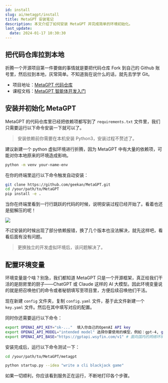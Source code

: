 ```yaml
---
id: install
slug: ai/metagpt/install
title: MetaGPT 安装笔记
description: 本文介绍了如何安装 MetaGPT 并完成简单的环境初始化。
last_update:
  date: 2024-01-17 10:30:30
---
```


## 把代码仓库拉到本地

折腾一个开源项目第一件要做的事情就是要把代码仓库 Fork 到自己的 Github 账号里，然后拉到本地，灰常简单。不知道我在说什么的话，就先去学学 Git。

- 项目地址：[MetaGPT 代码仓库](https://github.com/geekan/MetaGPT)
- 课程文档：[MetaGPT 智能体开发入门](https://deepwisdom.feishu.cn/docx/UBoydfLRXodYjdxPKeyc9QWhnvW)

## 安装并初始化 MetaGPT

MetaGPT 的代码仓库里已经把依赖项都写到了 `requirements.txt` 文件里，我们只需要运行以下命令安装一下就可以了。

> 安装依赖前你需要在本机安装 Python3，安装过程不赘述了。

建议新建一个 python 虚拟环境进行折腾，因为 MetaGPT 中有大量的依赖项，可能对你本地原来的环境造成影响。

```bash
python -m venv your-name-env
```

在你的终端里运行以下命令触发自动安装：

```bash
git clone https://github.com/geekan/MetaGPT.git
cd /your/path/to/MetaGPT
pip install -e .
```

当你在终端里看到一行行跳跃的代码的时候，说明安装过程已经开始了。看着也还是挺解压的呢！

![](https://resource.offshoreview.xyz/new-docu/c7eb8457094147714a4a7fc435bd0b9d.png)

不过安装的时候出现了部分依赖报错，换了几个版本也没法解决，就先这样吧，看看后面有没有问题。

> 更换独立的开发虚拟环境后，该问题解决了。

## 配置环境变量

环境变量是个啥？别急，我们都知道 MetaGPT 只是一个开源框架，真正给我们干活的是厨房里的厨子——ChatGPT 或 Claude 这样的 AI 大模型。因此环境变量说的就是把召唤他们的命令或者秘钥填写至项目里，方便后续召唤他们干活。

现在新建 `config` 文件夹，复制 `config.yaml` 文件，基于此文件新建一个 `key.yaml` 文件。然后在其中填写对应的配置。

同时你还需要运行以下命令：

```bash
export OPENAI_API_KEY="sk-..."  填入你自己的OpenAI API key
export OPENAI_API_MODEL="intended model" 选择你要使用的模型，例如：gpt-4, gpt-3.5-turbo
export OPENAI_API_BASE="https://gptapi.wsyfin.com/v1" # 面向国内的网络环境，如果你的机子在美国就可以注释掉这一行了。
```

安装完成后，运行以下命令测试一下：

```bash
cd /your/path/to/MetaGPT/metagpt

python startup.py --idea "write a cli blackjack game"
```

如果一切顺利，你应该看到服务正在运行，不断地打印各个步骤。
